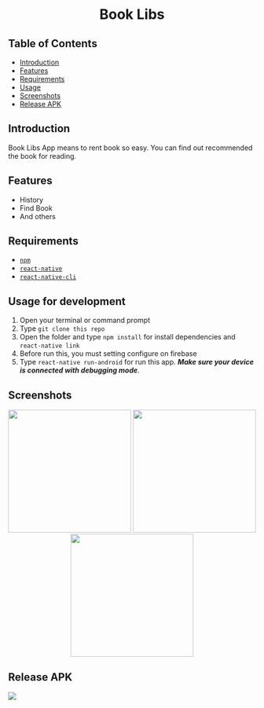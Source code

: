 <h1 align='center'>Book Libs</h1>

## Table of Contents

- [Introduction](#introduction)
- [Features](#features)
- [Requirements](#requirements)
- [Usage](#usage-for-development)
- [Screenshots](#screenshots)
- [Release APK](#release-apk)

## Introduction
Book Libs App means to rent book so easy. You can find out recommended the book for reading.

## Features
* History
* Find Book
* And others

## Requirements
* [`npm`](https://www.npmjs.com/get-npm)
* [`react-native`](https://facebook.github.io/react-native/docs/getting-started)
* [`react-native-cli`](https://facebook.github.io/react-native/docs/getting-started)

## Usage for development
1. Open your terminal or command prompt
2. Type `git clone this repo`
3. Open the folder and type `npm install` for install dependencies and `react-native link`
4. Before run this, you must setting configure on firebase 
5. Type `react-native run-android` for run this app. ***Make sure your device is connected with debugging mode***.

## Screenshots
<div align="center">
    <img width="250" src="https://res.cloudinary.com/dmdlthft0/image/upload/v1569296191/Screenshot_2019-09-24-10-19-09-819_com.booklibs_y1uikp.png">    
    <img width="250" src="https://res.cloudinary.com/dmdlthft0/image/upload/v1569296196/Screenshot_2019-09-24-10-28-05-292_com.booklibs_fllwct.png">
    <img width="250" src="https://res.cloudinary.com/dmdlthft0/image/upload/v1569296191/Screenshot_2019-09-24-10-28-12-558_com.booklibs_ppbaeh.png">
</div>

## Release APK
<a href="#">
  <img src="https://img.shields.io/badge/Download%20on%20the-drive-green.svg?style=popout&logo="/>
</a>